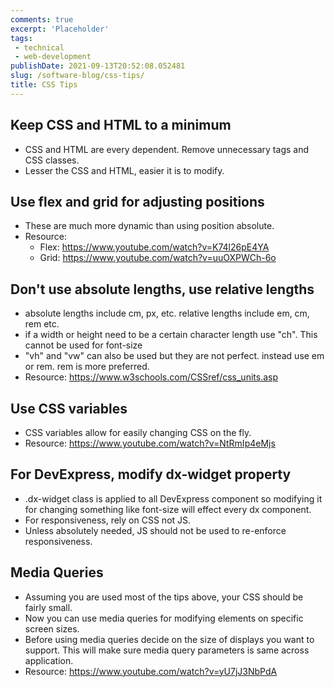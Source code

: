 ```yaml
---
comments: true
excerpt: 'Placeholder' 
tags:
 - technical
 - web-development
publishDate: 2021-09-13T20:52:08.052481
slug: /software-blog/css-tips/
title: CSS Tips
---
```


## Keep CSS and HTML to a minimum

- CSS and HTML are every dependent. Remove unnecessary tags and CSS classes.
- Lesser the CSS and HTML, easier it is to modify.

## Use flex and grid for adjusting positions

- These are much more dynamic than using position absolute.
- Resource:
  - Flex: <https://www.youtube.com/watch?v=K74l26pE4YA>
  - Grid: <https://www.youtube.com/watch?v=uuOXPWCh-6o>

## Don't use absolute lengths, use relative lengths

- absolute lengths include cm, px, etc. relative lengths include em, cm, rem etc.
- if a width or height need to be a certain character length use "ch". This cannot be used for font-size
- "vh" and "vw" can also be used but they are not perfect. instead use em or rem. rem is more preferred.
- Resource: <https://www.w3schools.com/CSSref/css_units.asp>

## Use CSS variables

- CSS variables allow for easily changing CSS on the fly.
- Resource: <https://www.youtube.com/watch?v=NtRmIp4eMjs>

## For DevExpress, modify dx-widget property

- .dx-widget class is applied to all DevExpress component so modifying it for changing something like font-size will effect every dx component.
- For responsiveness, rely on CSS not JS.
- Unless absolutely needed, JS should not be used to re-enforce responsiveness.

## Media Queries

- Assuming you are used most of the tips above, your CSS should be fairly small.
- Now you can use media queries for modifying elements on specific screen sizes.
- Before using media queries decide on the size of displays you want to support. This will make sure media query parameters is same across application.
- Resource: <https://www.youtube.com/watch?v=yU7jJ3NbPdA>
